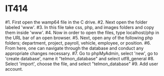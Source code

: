 # IT414
#1. First open the wamp64 file in the C drive.
#2. Next open the folder labeled 'www'.
#3. In this file take css, php, and images folders and copy them inside 'www'.
#4. Now in order to open the files, type localhost/php in the URL bar of an open browser.
#5. Next, open any of the following php folders; department, project, payroll, vehicle, employee, or position.
#6. From here, one can navigate through the database and conduct any appropriate changes necessary.
#7. Go to phpMyAdmin, select 'new', go to 'create database', name it "telmon_database" and select utf8_general 
#8. Select 'import', choose the file, and select "telmon_database"
#9. Add user account.